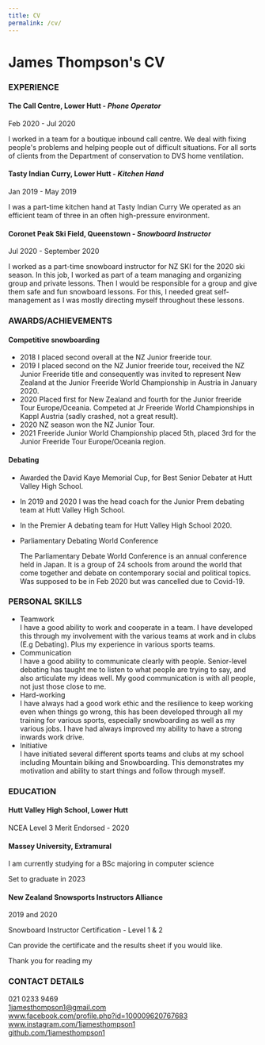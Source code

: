 ```yaml
---
title: CV
permalink: /cv/
---
```

# James Thompson's CV
### EXPERIENCE

#### The Call Centre, Lower Hutt - _Phone Operator_
Feb 2020 - Jul 2020

I worked in a team for a boutique inbound call centre. We deal with fixing people's problems and helping people out of difficult situations. For all sorts of clients from the Department of conservation to DVS home ventilation.


#### Tasty Indian Curry, Lower Hutt - _Kitchen Hand_
Jan 2019 - May 2019

I was a part-time kitchen hand at Tasty Indian Curry  We operated as an efficient team of three in an often high-pressure environment. 


#### Coronet Peak Ski Field, Queenstown - _Snowboard Instructor_
Jul 2020 - September 2020



I worked as a part-time snowboard instructor for NZ SKI for the 2020 ski season. In this job, I worked as part of a team managing and organizing group and private lessons. Then I would be responsible for a group and give them safe and fun snowboard lessons. For this, I needed great self-management as I was mostly directing myself throughout these lessons.


### AWARDS/ACHIEVEMENTS

#### Competitive snowboarding 

* 2018 I placed second overall at the NZ Junior freeride tour.
* 2019 I placed second on the NZ Junior freeride tour, received the NZ Junior Freeride title and consequently was invited to represent New Zealand at the Junior Freeride World Championship in Austria in January 2020.
* 2020 Placed first for New Zealand and fourth for the Junior freeride Tour Europe/Oceania. Competed at Jr Freeride World Championships in Kappl Austria (sadly crashed, not a great result). 
* 2020 NZ season won the NZ Junior Tour.
* 2021 Freeride Junior World Championship placed 5th, placed 3rd for the Junior Freeride Tour Europe/Oceania region.


#### Debating

* Awarded the David Kaye Memorial Cup, for Best Senior Debater at Hutt Valley High School.
* In 2019 and 2020 I was the head coach for the Junior Prem debating team at Hutt Valley High School.
* In the Premier A debating team for Hutt Valley High School 2020.
* Parliamentary Debating World Conference

    The Parliamentary Debate World Conference is an annual conference held in Japan. It is a group of 24 schools from around the world that come together and debate on contemporary social and political topics. Was supposed to be in Feb 2020 but was cancelled due to Covid-19.  



### PERSONAL SKILLS

* Teamwork \
I have a good ability to work and cooperate in a team. I have developed this through my involvement with the various teams at work and in clubs (E.g Debating). Plus my experience in various sports teams.
* Communication \
I have a good ability to communicate clearly with people. Senior-level debating has taught me to listen to what people are trying to say, and also articulate my ideas well. My good communication is with all people, not just those close to me. 
* Hard-working \
I have always had a good work ethic and the resilience to keep working even when things go wrong, this has been developed through all my training for various sports, especially snowboarding as well as my various jobs. I have had always improved my ability to have a strong inwards work drive.
* Initiative \
I have initiated several different sports teams and clubs at my school including Mountain biking and Snowboarding. This demonstrates my motivation and ability to start things and follow through myself.


### EDUCATION


#### Hutt Valley High School, Lower Hutt

NCEA Level 3 Merit Endorsed - 2020


#### Massey University, Extramural

I am currently studying for a BSc majoring in computer science

Set to graduate in 2023

#### New Zealand Snowsports Instructors Alliance

2019 and 2020

Snowboard Instructor Certification - Level 1 & 2

Can provide the certificate and the results sheet if you would like.


Thank you for reading my 

### CONTACT DETAILS
021 0233 9469  
1jamesthompson1@gmail.com  
www.facebook.com/profile.php?id=100009620767683  
www.instagram.com/1jamesthompson1  
[github.com/1jamesthompson1](https://github.com/1jamesthompson1)
